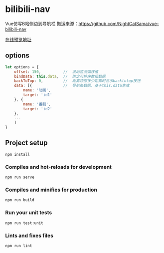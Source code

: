 # bilibili-nav
Vue仿写B站侧边到导航栏
搬运来源：https://github.com/NightCatSama/vue-bilibili-nav

[在线预览地址](https://nightcatsama.github.io/vue-bilibili-nav/example/dist/)

## options

```js
let options = {
	offset: 150,          //  滚动监测偏移值
	bindData: this.data,  //  绑定可排序数组数据
	backToTop: 0,         //  距离顶部多少距离时显示backtotop按钮
	data: [{              //  导航条数据，基于this.data生成
		name: '动画',
		target: 'id1'
	}, {
		name: '番剧',
		target: 'id2'
	},
	...
	]
}
```


## Project setup
```
npm install
```

### Compiles and hot-reloads for development
```
npm run serve
```

### Compiles and minifies for production
```
npm run build
```

### Run your unit tests
```
npm run test:unit
```

### Lints and fixes files
```
npm run lint
